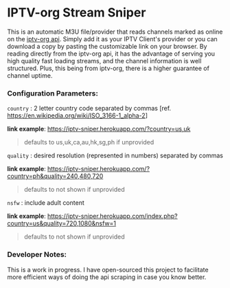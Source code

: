# IPTV-org Stream Sniper

This is an automatic M3U file/provider that reads channels marked as online on the [iptv-org api](https://github.com/iptv-org/api). Simply add it as your IPTV Client's provider or you can download a copy by pasting the customizable link on your browser. By reading directly from the iptv-org api, it has the advantage of serving you high quality fast loading streams, and the channel information is well structured. Plus, this being from iptv-org, there is a higher guarantee of channel uptime.

### Configuration Parameters:
`country` : 2 letter country code separated by commas [ref. <https://en.wikipedia.org/wiki/ISO_3166-1_alpha-2>]

**link example**: <https://iptv-sniper.herokuapp.com/?country=us,uk​>
>defaults to us,uk,ca,au,hk,sg,ph if unprovided​

`quality` : desired resolution (represented in numbers) separated by commas

**link example**: <https://iptv-sniper.herokuapp.com/?country=ph&quality=240,480,720​>
>defaults to not shown if unprovided​

`nsfw` : include adult content

**link example**: <https://iptv-sniper.herokuapp.com/index.php?country=us&quality=720,1080&nsfw=1​>  
>defaults to not shown if unprovided​

### Developer Notes:
This is a work in progress. I have open-sourced this project to facilitate more efficient ways of doing the api scraping in case you know better.
